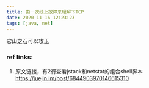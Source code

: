 ```yaml
---
title: 由一次线上故障来理解下TCP
date: 2020-11-16 12:23:23
tags: [java, net]
---
```


它山之石可以攻玉

### ref links:

1. 原文链接，有2行查看jstack和netstat的组合shell脚本
   https://juejin.im/post/6844903970146615310
